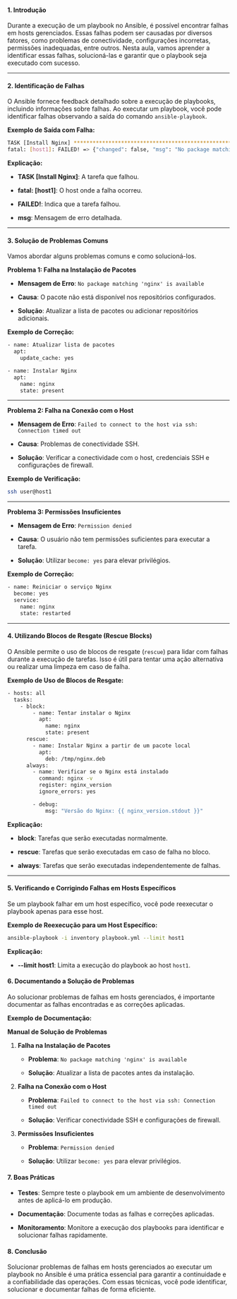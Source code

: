 
#### 1. Introdução

Durante a execução de um playbook no Ansible, é possível encontrar falhas em hosts gerenciados. Essas falhas podem ser causadas por diversos fatores, como problemas de conectividade, configurações incorretas, permissões inadequadas, entre outros. Nesta aula, vamos aprender a identificar essas falhas, solucioná-las e garantir que o playbook seja executado com sucesso.

---
#### 2. Identificação de Falhas

O Ansible fornece feedback detalhado sobre a execução de playbooks, incluindo informações sobre falhas. Ao executar um playbook, você pode identificar falhas observando a saída do comando `ansible-playbook`.

**Exemplo de Saída com Falha:**

```sh
TASK [Install Nginx] ***********************************************************
fatal: [host1]: FAILED! => {"changed": false, "msg": "No package matching 'nginx' is available"}
```

**Explicação:**

- **TASK [Install Nginx]**: A tarefa que falhou.
    
- **fatal: [host1]**: O host onde a falha ocorreu.
    
- **FAILED!**: Indica que a tarefa falhou.
    
- **msg**: Mensagem de erro detalhada.
    

---
#### 3. Solução de Problemas Comuns

Vamos abordar alguns problemas comuns e como solucioná-los.

**Problema 1: Falha na Instalação de Pacotes**

- **Mensagem de Erro**: `No package matching 'nginx' is available`
    
- **Causa**: O pacote não está disponível nos repositórios configurados.
    
- **Solução**: Atualizar a lista de pacotes ou adicionar repositórios adicionais.
    

**Exemplo de Correção:**

```sh
- name: Atualizar lista de pacotes
  apt:
    update_cache: yes

- name: Instalar Nginx
  apt:
    name: nginx
    state: present
```

---
**Problema 2: Falha na Conexão com o Host**

- **Mensagem de Erro**: `Failed to connect to the host via ssh: Connection timed out`
    
- **Causa**: Problemas de conectividade SSH.
    
- **Solução**: Verificar a conectividade com o host, credenciais SSH e configurações de firewall.
    

**Exemplo de Verificação:**

```sh
ssh user@host1
```

---
**Problema 3: Permissões Insuficientes**

- **Mensagem de Erro**: `Permission denied`
    
- **Causa**: O usuário não tem permissões suficientes para executar a tarefa.
    
- **Solução**: Utilizar `become: yes` para elevar privilégios.
    

**Exemplo de Correção:**

```sh
- name: Reiniciar o serviço Nginx
  become: yes
  service:
    name: nginx
    state: restarted
```
---

#### 4. Utilizando Blocos de Resgate (Rescue Blocks)

O Ansible permite o uso de blocos de resgate (`rescue`) para lidar com falhas durante a execução de tarefas. Isso é útil para tentar uma ação alternativa ou realizar uma limpeza em caso de falha.

**Exemplo de Uso de Blocos de Resgate:**

```sh
- hosts: all
  tasks:
    - block:
        - name: Tentar instalar o Nginx
          apt:
            name: nginx
            state: present
      rescue:
        - name: Instalar Nginx a partir de um pacote local
          apt:
            deb: /tmp/nginx.deb
      always:
        - name: Verificar se o Nginx está instalado
          command: nginx -v
          register: nginx_version
          ignore_errors: yes

        - debug:
            msg: "Versão do Nginx: {{ nginx_version.stdout }}"
```

**Explicação:**

- **block**: Tarefas que serão executadas normalmente.
    
- **rescue**: Tarefas que serão executadas em caso de falha no bloco.
    
- **always**: Tarefas que serão executadas independentemente de falhas.
    

--- 
#### 5. Verificando e Corrigindo Falhas em Hosts Específicos

Se um playbook falhar em um host específico, você pode reexecutar o playbook apenas para esse host.

**Exemplo de Reexecução para um Host Específico:**

```sh
ansible-playbook -i inventory playbook.yml --limit host1
```
**Explicação:**

- **--limit host1**: Limita a execução do playbook ao host `host1`.

#### 6. Documentando a Solução de Problemas

Ao solucionar problemas de falhas em hosts gerenciados, é importante documentar as falhas encontradas e as correções aplicadas.

**Exemplo de Documentação:**

**Manual de Solução de Problemas**

1. **Falha na Instalação de Pacotes**
    
    - **Problema**: `No package matching 'nginx' is available`
        
    - **Solução**: Atualizar a lista de pacotes antes da instalação.
        
2. **Falha na Conexão com o Host**
    
    - **Problema**: `Failed to connect to the host via ssh: Connection timed out`
        
    - **Solução**: Verificar conectividade SSH e configurações de firewall.
        
3. **Permissões Insuficientes**
    
    - **Problema**: `Permission denied`
        
    - **Solução**: Utilizar `become: yes` para elevar privilégios.
        

#### 7. Boas Práticas

- **Testes**: Sempre teste o playbook em um ambiente de desenvolvimento antes de aplicá-lo em produção.
    
- **Documentação**: Documente todas as falhas e correções aplicadas.
    
- **Monitoramento**: Monitore a execução dos playbooks para identificar e solucionar falhas rapidamente.
    

#### 8. Conclusão

Solucionar problemas de falhas em hosts gerenciados ao executar um playbook no Ansible é uma prática essencial para garantir a continuidade e a confiabilidade das operações. Com essas técnicas, você pode identificar, solucionar e documentar falhas de forma eficiente.